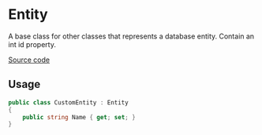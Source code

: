 ﻿# Entity

A base class for other classes that represents a database entity. Contain an int id property.

[Source code](../src/ArturRios.Common.Data/Entity.cs)

## Usage

```csharp
public class CustomEntity : Entity
{ 
    public string Name { get; set; }
}
```
